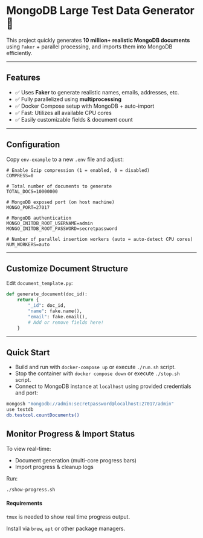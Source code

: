 # MongoDB Large Test Data Generator 🚀

This project quickly generates **10 million+ realistic MongoDB documents** using `Faker` + parallel processing, and imports them into MongoDB efficiently.

---

## Features

- ✅ Uses **Faker** to generate realistic names, emails, addresses, etc.
- ✅ Fully parallelized using **multiprocessing**
- ✅ Docker Compose setup with MongoDB + auto-import
- ✅ Fast: Utilizes all available CPU cores
- ✅ Easily customizable fields & document count

---

## Configuration

Copy `env-example` to a new `.env` file and adjust:

```env
# Enable Gzip compression (1 = enabled, 0 = disabled)
COMPRESS=0

# Total number of documents to generate
TOTAL_DOCS=10000000

# MongoDB exposed port (on host machine)
MONGO_PORT=27017

# MongoDB authentication
MONGO_INITDB_ROOT_USERNAME=admin
MONGO_INITDB_ROOT_PASSWORD=secretpassword

# Number of parallel insertion workers (auto = auto-detect CPU cores)
NUM_WORKERS=auto
```

---

## Customize Document Structure

Edit `document_template.py`:

```python
def generate_document(doc_id):
    return {
        "_id": doc_id,
        "name": fake.name(),
        "email": fake.email(),
        # Add or remove fields here!
    }
```

---

## Quick Start

- Build and run with `docker-compose up` or execute `./run.sh` script.
- Stop the container with `docker compose down` or execute `./stop.sh` script.
- Connect to MongoDB instance at `localhost` using provided credentials and port:
```bash
mongosh "mongodb://admin:secretpassword@localhost:27017/admin"
use testdb
db.testcol.countDocuments()
```

## Monitor Progress & Import Status

To view real-time:

- Document generation (multi-core progress bars)
- Import progress & cleanup logs

Run:

```bash
./show-progress.sh
```

#### Requirements
`tmux` is needed to show real time progress output. 

Install via `brew`, `apt` or other package managers.
